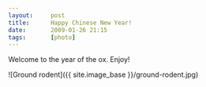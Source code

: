 ```yaml
---
layout:     post
title:      Happy Chinese New Year!
date:       2009-01-26 21:15
tags:       [photo]
---
```


Welcome to the year of the ox. Enjoy!

![Ground rodent]({{ site.image_base }}/ground-rodent.jpg)
